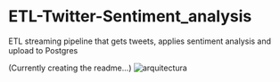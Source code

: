 # ETL-Twitter-Sentiment_analysis
ETL streaming pipeline that gets tweets, applies sentiment analysis and upload to Postgres

(Currently creating the readme...)
![arquitectura](https://user-images.githubusercontent.com/99673961/200927617-eeddc90b-3e52-4592-b525-804242457f05.png)
